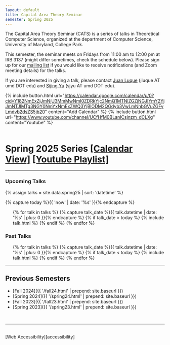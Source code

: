 ```yaml
---
layout: default
title: Capital Area Theory Seminar
semester: Spring 2025
---
```


The Capital Area Theory Seminar (CATS) is a series of talks in 
Theoretical Computer Science, organized at the department of Computer 
Science, University of Maryland, College Park. 

<!-- Modify this -->
This semester, the seminar meets on Fridays from 11:00 am to 12:00 pm at IRB 3137
(might differ sometimes, check the schedule below).
Please sign up for our [mailing list][theory-local] if you would like to 
receive notifications (and Zoom meeting details) for the talks.

If you are interested in giving a talk, please contact [Juan Luque][juan] (jluque AT umd DOT edu)
and [Sijing Yu][sijing] (sjyu AT umd DOT edu).
<!--  -->

{% include button.html url="https://calendar.google.com/calendar/u/0?cid=Y182NmExZjJmNjU3MmMwNmI0ZDRkYjc2NmQ1MTNlZGZjNGJlYmY2YjJmNTJlMTg3NGY0NmYxNmExZWQ3YjBlODM2QGdyb3VwLmNhbGVuZGFyLmdvb2dsZS5jb20" content="Add Calendar" %} {% include button.html url="https://www.youtube.com/channel/UCfHfM0BLanICsjnzm_dCLXg" content="Youtube" %}
<br>
<br>

<!-- Modify this -->
<h1>Spring 2025 Series <span><a href="https://calendar.google.com/calendar/embed?src=c_66a1f2f6572c06b4d4db766d513edfc4bebf6b2f52e1874f46f16a1ed7b0e836%40group.calendar.google.com&ctz=America%2FNew_York">[Calendar View]</a>&nbsp;<a href="https://youtube.com/playlist?list=PLguvVsMLmA-BIma7lcn9ljNekBixkeupF&si=lN7GH_dsoRjj0Cim">[Youtube Playlist]</a></span></h1>
<!--  -->
<hr/>

### Upcoming Talks
<!-- Modify this -->
{% assign talks = site.data.spring25 | sort: 'datetime' %}
<!--  -->
{% capture today %}{{ 'now' | date: '%s' }}{% endcapture %}

<ul>
{% for talk in talks %}
  {% capture talk_date %}{{ talk.datetime | date: '%s' | plus: 0 }}{% endcapture %}
  {% if talk_date > today %}
      {% include talk.html %}
  {% endif %}
{% endfor %}
</ul>

### Past Talks
<ul>
{% for talk in talks %}
  {% capture talk_date %}{{ talk.datetime | date: '%s' | plus: 0 }}{% endcapture %}
  {% if talk_date < today %}
      {% include talk.html %}
  {% endif %}
{% endfor %}
</ul>

<hr/>

## Previous Semesters
- [Fall 2024]({{ '/fall24.html' | prepend: site.baseurl }})
- [Spring 2024]({{ '/spring24.html' | prepend: site.baseurl }})
- [Fall 2023]({{ '/fall23.html' | prepend: site.baseurl }})
- [Spring 2023]({{ '/spring23.html' | prepend: site.baseurl }})

<br/>
<hr/>
<br/>
[Web Accessibility][accessibility]

<!-- Modify this -->
[juan]: #
[sijing]: #
[theory-local]: https://mailman3.cs.umd.edu/postorius/lists/theory-local.cs.umd.edu/
[accessibility]: https://www.umd.edu/web-accessibility
<!--  -->
